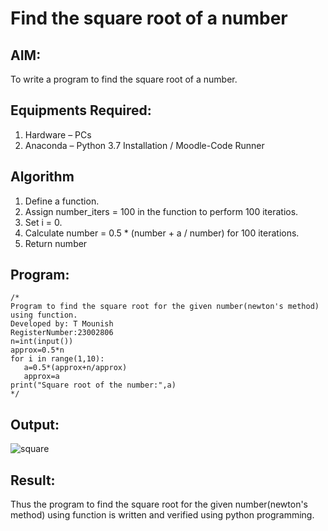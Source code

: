 # Find the square root of a number

## AIM:
To write a program to find the square root of a number.

## Equipments Required:
1. Hardware – PCs
2. Anaconda – Python 3.7 Installation / Moodle-Code Runner

## Algorithm
1. Define a function.
2. Assign number_iters = 100 in the function to perform 100 iteratios.
3. Set i = 0.
4. Calculate  number = 0.5 * (number + a / number) for 100 iterations.
5. Return number

## Program:
```
/*
Program to find the square root for the given number(newton's method) using function.
Developed by: T Mounish
RegisterNumber:23002806
n=int(input())
approx=0.5*n
for i in range(1,10):
   a=0.5*(approx+n/approx)
   approx=a
print("Square root of the number:",a)  
*/
```

## Output:
![square](https://github.com/MounishT/Square-root-of-a-number/assets/138955798/bdbff29b-96da-4854-8cb4-62315002377b)




## Result:
Thus the program to find the square root for the given number(newton's method) using function is written and verified using python programming.
